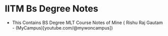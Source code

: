 # IITM Bs Degree Notes

- This Contains BS Degree MLT Course Notes of Mine ( Rishu Raj Gautam - (MyCampus)[youtube.com/@mywoncampus])